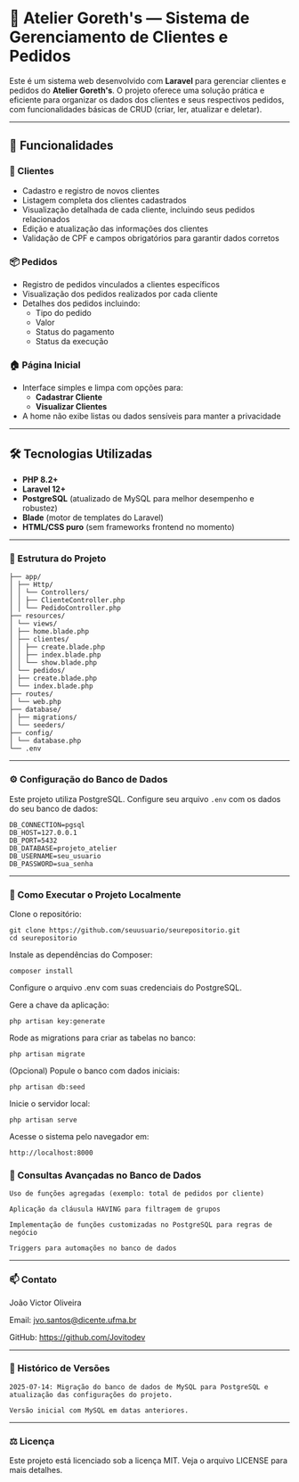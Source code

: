 # 🧵 Atelier Goreth's — Sistema de Gerenciamento de Clientes e Pedidos

Este é um sistema web desenvolvido com **Laravel** para gerenciar clientes e pedidos do **Atelier Goreth's**. O projeto oferece uma solução prática e eficiente para organizar os dados dos clientes e seus respectivos pedidos, com funcionalidades básicas de CRUD (criar, ler, atualizar e deletar).

---

## 🚀 Funcionalidades

### 👥 Clientes
- Cadastro e registro de novos clientes
- Listagem completa dos clientes cadastrados
- Visualização detalhada de cada cliente, incluindo seus pedidos relacionados
- Edição e atualização das informações dos clientes
- Validação de CPF e campos obrigatórios para garantir dados corretos

### 📦 Pedidos
- Registro de pedidos vinculados a clientes específicos
- Visualização dos pedidos realizados por cada cliente
- Detalhes dos pedidos incluindo:
  - Tipo do pedido
  - Valor
  - Status do pagamento
  - Status da execução

### 🏠 Página Inicial
- Interface simples e limpa com opções para:
  - **Cadastrar Cliente**
  - **Visualizar Clientes**
- A home não exibe listas ou dados sensíveis para manter a privacidade

---

## 🛠 Tecnologias Utilizadas

- **PHP 8.2+**
- **Laravel 12+**
- **PostgreSQL** (atualizado de MySQL para melhor desempenho e robustez)
- **Blade** (motor de templates do Laravel)
- **HTML/CSS puro** (sem frameworks frontend no momento)

---

### 📁 Estrutura do Projeto
```
├── app/
│ ├── Http/
│ │ └── Controllers/
│ │ ├── ClienteController.php
│ │ └── PedidoController.php
├── resources/
│ └── views/
│ ├── home.blade.php
│ ├── clientes/
│ │ ├── create.blade.php
│ │ ├── index.blade.php
│ │ └── show.blade.php
│ └── pedidos/
│ ├── create.blade.php
│ └── index.blade.php
├── routes/
│ └── web.php
├── database/
│ ├── migrations/
│ └── seeders/
├── config/
│ └── database.php
└── .env
```

---

### ⚙️ Configuração do Banco de Dados

Este projeto utiliza PostgreSQL. Configure seu arquivo `.env` com os dados do seu banco de dados:

```env
DB_CONNECTION=pgsql
DB_HOST=127.0.0.1
DB_PORT=5432
DB_DATABASE=projeto_atelier
DB_USERNAME=seu_usuario
DB_PASSWORD=sua_senha
```
---

### 🧩 Como Executar o Projeto Localmente

Clone o repositório:
```
git clone https://github.com/seuusuario/seurepositorio.git
cd seurepositorio
```

Instale as dependências do Composer:
    
```
composer install
```

Configure o arquivo .env com suas credenciais do PostgreSQL.

Gere a chave da aplicação:
```
php artisan key:generate
```
Rode as migrations para criar as tabelas no banco:
```
php artisan migrate
```
(Opcional) Popule o banco com dados iniciais:
```
php artisan db:seed
```
Inicie o servidor local:
```
php artisan serve
```
 Acesse o sistema pelo navegador em:
```
http://localhost:8000
```
### 📝 Consultas Avançadas no Banco de Dados

    Uso de funções agregadas (exemplo: total de pedidos por cliente)

    Aplicação da cláusula HAVING para filtragem de grupos

    Implementação de funções customizadas no PostgreSQL para regras de negócio

    Triggers para automações no banco de dados
    
--- 

### 📫 Contato

João Victor Oliveira

Email: jvo.santos@dicente.ufma.br

GitHub: https://github.com/Jovitodev

---

### 📜 Histórico de Versões

    2025-07-14: Migração do banco de dados de MySQL para PostgreSQL e atualização das configurações do projeto.

    Versão inicial com MySQL em datas anteriores.

---

### ⚖️ Licença

Este projeto está licenciado sob a licença MIT. Veja o arquivo LICENSE para mais detalhes.
